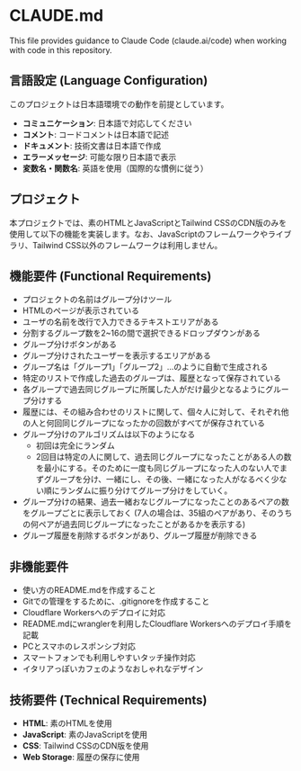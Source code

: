 # CLAUDE.md

This file provides guidance to Claude Code (claude.ai/code) when working with code in this repository.

## 言語設定 (Language Configuration)

このプロジェクトは日本語環境での動作を前提としています。

- **コミュニケーション**: 日本語で対応してください
- **コメント**: コードコメントは日本語で記述
- **ドキュメント**: 技術文書は日本語で作成
- **エラーメッセージ**: 可能な限り日本語で表示
- **変数名・関数名**: 英語を使用（国際的な慣例に従う）

## プロジェクト
本プロジェクトでは、素のHTMLとJavaScriptとTailwind CSSのCDN版のみを使用して以下の機能を実装します。なお、JavaScriptのフレームワークやライブラリ、Tailwind CSS以外のフレームワークは利用しません。

## 機能要件 (Functional Requirements)
- プロジェクトの名前はグループ分けツール
- HTMLのページが表示されている
- ユーザの名前を改行で入力できるテキストエリアがある
- 分割するグループ数を2~16の間で選択できるドロップダウンがある
- グループ分けボタンがある
- グループ分けされたユーザーを表示するエリアがある
- グループ名は「グループ1」「グループ2」...のように自動で生成される
- 特定のリストで作成した過去のグループは、履歴となって保存されている
- 各グループで過去同じグループに所属した人がだけ最少となるようにグループ分けする
- 履歴には、その組み合わせのリストに関して、個々人に対して、それぞれ他の人と何回同じグループになったかの回数がすべてが保存されている
- グループ分けのアルゴリズムは以下のようになる
  - 初回は完全にランダム
  - 2回目は特定の人に関して、過去同じグループになったことがある人の数を最小にする。そのために一度も同じグループになった人のない人でまずグループを分け、一緒にし、その後、一緒になった人がなるべく少ない順にランダムに振り分けてグループ分けをしていく。
- グループ分けの結果、過去一緒おなじグループになったことのあるペアの数をグループごとに表示しておく (7人の場合は、35組のペアがあり、そのうちの何ペアが過去同じグループになったことがあるかを表示する)  
- グループ履歴を削除するボタンがあり、グループ履歴が削除できる

## 非機能要件
- 使い方のREADME.mdを作成すること
- Gitでの管理をするために、.gitignoreを作成すること
- Cloudflare Workersへのデプロイに対応
- README.mdにwranglerを利用したCloudflare Workersへのデプロイ手順を記載
- PCとスマホのレスポンシブ対応
- スマートフォンでも利用しやすいタッチ操作対応
- イタリアっぽいカフェのようなおしゃれなデザイン

## 技術要件 (Technical Requirements)
- **HTML**: 素のHTMLを使用
- **JavaScript**: 素のJavaScriptを使用
- **CSS**: Tailwind CSSのCDN版を使用
- **Web Storage**: 履歴の保存に使用
